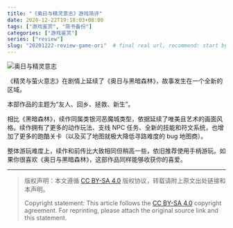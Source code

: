 ```yaml
---
title: "《奥日与精灵意志》游戏简评"
date: 2020-12-22T19:18:03+08:00
tags: ["游戏鉴赏", "简书备份"]
categories: ["游戏鉴赏"]
series: ["review"]
slug: "20201222-review-game-ori"  # final real url, recommend: start by date, follow lower case words with hyphen splitter. E.g., `20230316-text-title`
---
```


![奥日与精灵意志](/img/posts/9835942-c1d453e63267ed48.jpg "奥日与精灵意志")

《精灵与萤火意志》在剧情上延续了《奥日与黑暗森林》，故事发生在一个全新的区域。

本部作品的主题为“友人、回乡、拯救、新生”。

相比《黑暗森林》，续作同属类银河恶魔城类型，依据延续了唯美且艺术的画面风格。续作拥有了更多的动作玩法、支线 NPC 任务、全新的技能和符文系统，也增加了更多的跑酷关卡（以及买了地图就极大降低寻路难度的 bug 地图商）。

整体游玩难度上，续作和前传比大致相同但稍高一些，依旧推荐使用手柄游玩。如果你很喜欢《奥日与黑暗森林》，这部作品同样能够收获你的喜爱。

---

> 版权声明：本文遵循 [CC BY-SA 4.0](https://creativecommons.org/licenses/by-sa/4.0/deed.zh) 版权协议，转载请附上原文出处链接和本声明。
>
> Copyright statement: This article follows the [CC BY-SA 4.0](https://creativecommons.org/licenses/by-sa/4.0/deed.en) copyright agreement. For reprinting, please attach the original source link and this statement.
